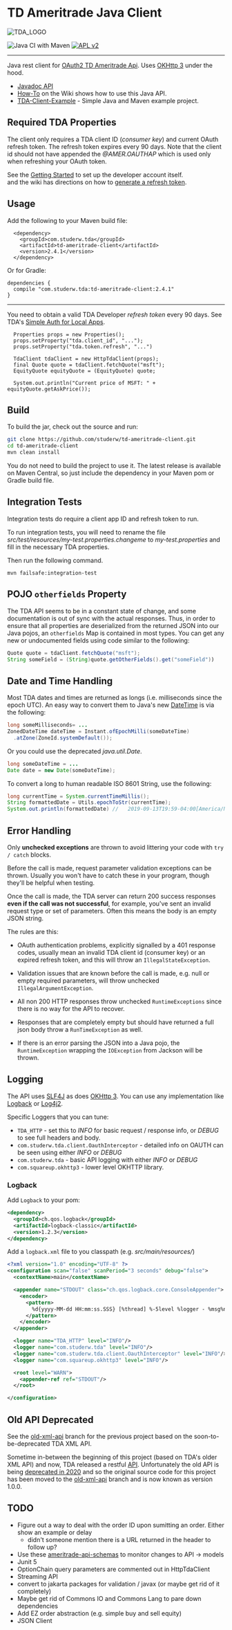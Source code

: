# TD Ameritrade Java Client
![TDA_LOGO](https://github.com/studerw/td-ameritrade-client/blob/master/td_logo.png)

![Java CI with Maven](https://github.com/studerw/td-ameritrade-client/workflows/Java%20CI%20with%20Maven/badge.svg)
[![APL v2](https://img.shields.io/badge/license-Apache%202-blue.svg)](http://www.apache.org/licenses/LICENSE-2.0.html)

----
Java rest client for [OAuth2 TD Ameritrade Api](https://developer.tdameritrade.com/). 
Uses [OKHttp 3](https://github.com/square/okhttp) under the hood.

* [Javadoc API](http://td-ameritrade-client.studerw.com.s3-website-us-east-1.amazonaws.com/)
* [How-To](https://github.com/studerw/td-ameritrade-client/wiki/how-to) on the Wiki shows how to use this Java API.
* [TDA-Client-Example](https://github.com/studerw/tda-client-example) - Simple Java and Maven example project.

## Required TDA Properties

The client only requires a TDA client ID (<em>consumer key</em>) and current OAuth refresh token. 
The refresh token expires every 90 days.
Note that the client id should not have appended the _@AMER.OAUTHAP_ which is used only when refreshing your OAuth token.

See the [Getting Started](https://developer.tdameritrade.com/content/getting-started) to set up the developer account itself.  
and the wiki has directions on how to [generate a refresh token](https://github.com/studerw/td-ameritrade-client/wiki/Create-a-TDA-Refresh-Token).

## Usage
Add the following to your Maven build file:

```
  <dependency>
    <groupId>com.studerw.tda</groupId>
    <artifactId>td-ameritrade-client</artifactId>
    <version>2.4.1</version>
  </dependency>
```

Or for Gradle:

```
dependencies {
  compile "com.studerw.tda:td-ameritrade-client:2.4.1"
}
```
----
You need to obtain a valid TDA Developer *refresh token* every 90 days. 
See TDA's [Simple Auth for Local Apps](https://developer.tdameritrade.com/content/simple-auth-local-apps).

```
  Properties props = new Properties();
  props.setProperty("tda.client_id", "...");
  props.setProperty("tda.token.refresh", "...")

  TdaClient tdaClient = new HttpTdaClient(props);
  final Quote quote = tdaClient.fetchQuote("msft");
  EquityQuote equityQuote = (EquityQuote) quote;

  System.out.println("Current price of MSFT: " + equityQuote.getAskPrice());
```

## Build

To build the jar, check out the source and run:

```bash
git clone https://github.com/studerw/td-ameritrade-client.git
cd td-ameritrade-client
mvn clean install
```
You do not need to build the project to use it. The latest release is available on Maven Central,
so just include the dependency in your Maven pom or Gradle build file. 

## Integration Tests
Integration tests do require a client app ID and refresh token to run.

To run integration tests, you will need to rename the file *src/test/resources/my-test.properties.changeme* 
to *my-test.properties* and fill in the necessary TDA properties.

Then run the following command.

```
mvn failsafe:integration-test
```

## POJO `otherfields` Property
The TDA API seems to be in a constant state of change, and some documentation is out of sync with the actual responses.
Thus, in order to ensure that all properties are deserialized from the returned JSON into our Java pojos,
an `otherfields` Map is contained in most types. You can get any new or undocumented fields using code similar
to the following:

```java
Quote quote = tdaClient.fetchQuote("msft");
String someField = (String)quote.getOtherFields().get("someField"))
```

## Date and Time Handling
Most TDA dates and times are returned as longs (i.e. milliseconds since the epoch UTC).
An easy way to convert them to Java's new [DateTime](https://docs.oracle.com/javase/8/docs/api/java/time/package-summary.html) 
is via the following:

```java
long someMilliseconds= ...
ZonedDateTime dateTime = Instant.ofEpochMilli(someDateTime)
  .atZone(ZoneId.systemDefault());
```
Or you could use the deprecated _java.util.Date_.

```java
long someDateTime = ...
Date date = new Date(someDateTime);
```

To convert a long to human readable ISO 8601 String, use the following:
```java
long currentTime = System.currentTimeMillis();
String formattedDate = Utils.epochToStr(currentTime);
System.out.println(formattedDate) //   2019-09-13T19:59-04:00[America/New_York]
```

## Error Handling

Only **unchecked exceptions** are thrown to avoid littering your code with `try / catch` blocks.

Before the call is made, request parameter validation exceptions can be thrown. Usually you won't have to catch these in your program, though they'll be helpful
when testing.

Once the call is made, the TDA server can return 200 success responses **even if the call was not successful**, for example, you've sent an invalid request type 
or set of parameters. Often this means the body is an empty JSON string.

The rules are this:

* OAuth authentication problems, explicitly signalled by a 401 response codes, usually mean an invalid TDA 
client id (consumer key) or an expired refresh token, and this will throw an `IllegalStateException`.

* Validation issues that are known before the call is made, e.g. null or empty required parameters, will throw unchecked `IllegalArgumentException`.

* All non 200 HTTP responses throw unchecked `RuntimeExceptions` since there is no way for the API to recover.

* Responses that are completely empty but should have returned a full json body throw a `RunTimeException` as well.

* If there is an error parsing the JSON into a Java pojo, the `RuntimeException` wrapping the `IOException` from Jackson will be thrown.
 
## Logging
The API uses [SLF4J](http://www.slf4j.org/) as does [OKHttp 3](https://github.com/square/okhttp).
You can use any implementation like [Logback](http://logback.qos.ch/) or [Log4j2](https://logging.apache.org/log4j/2.x/).

Specific Loggers that you can tune:

* `TDA_HTTP` - set this to _INFO_ for basic request / response info, or _DEBUG_ to see full headers and body.
* `com.studerw.tda.client.OauthInterceptor` - detailed info on OAUTH can be seen using either _INFO_ or _DEBUG_
* `com.studerw.tda` - basic API logging with either _INFO_ or _DEBUG_
* `com.squareup.okhttp3` - lower level OKHTTP library.

### Logback
Add `Logback` to your pom:
```xml
<dependency>
  <groupId>ch.qos.logback</groupId>
  <artifactId>logback-classic</artifactId>
  <version>1.2.3</version>
</dependency>

```
Add a `logback.xml` file to you classpath (e.g. _src/main/resources/_)
```xml
<?xml version="1.0" encoding="UTF-8" ?>
<configuration scan="false" scanPeriod="3 seconds" debug="false">
  <contextName>main</contextName>

  <appender name="STDOUT" class="ch.qos.logback.core.ConsoleAppender">
    <encoder>
      <pattern>
        %d{yyyy-MM-dd HH:mm:ss.SSS} [%thread] %-5level %logger - %msg%n
      </pattern>
    </encoder>
  </appender>

  <logger name="TDA_HTTP" level="INFO"/>
  <logger name="com.studerw.tda" level="INFO"/>
  <logger name="com.studerw.tda.client.OauthInterceptor" level="INFO"/>
  <logger name="com.squareup.okhttp3" level="INFO"/>

  <root level="WARN">
    <appender-ref ref="STDOUT"/>
  </root>

</configuration>

```

## Old API Deprecated

See the [old-xml-api](https://github.com/studerw/td-ameritrade-client/tree/old-xml-api) branch for the previous project based on the soon-to-be-deprecated TDA XML API.

Sometime in-between the beginning of this project (based on TDA's older XML API) and now, TDA released a restful [API](https://developer.tdameritrade.com/). 
Unfortunately the old API is being [deprecated in 2020](https://apiforums.tdameritrade.com/tda-board/ubbthreads.php) and so the
original source code for this project has been moved to the [old-xml-api](https://github.com/studerw/td-ameritrade-client/tree/old-xml-api) branch and is now known as version 1.0.0.

## TODO
* Figure out a way to deal with the order ID upon sumitting an order. Either show an example or delay
    - didn't someone mention there is a URL returned in the header to follow up?
* Use these [ameritrade-api-schemas](https://github.com/blais/ameritrade-api-schemas) to monitor changes to API -> models
* Junit 5
* OptionChain query parameters are commented out in HttpTdaClient
* Streaming API
* convert to jakarta packages for validation / javax (or maybe get rid of it completely)
* Maybe get rid of Commons IO and Commons Lang to pare down dependencies
* Add EZ order abstraction (e.g. simple buy and sell equity)
* JSON Client
